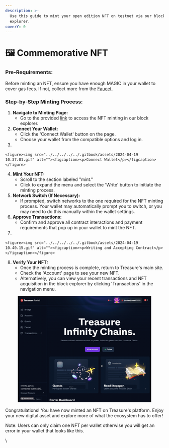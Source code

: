 ```yaml
---
description: >-
  Use this guide to mint your open edition NFT on testnet via our block
  explorer.
coverY: 0
---
```


# 🖼️ Commemorative NFT

### Pre-Requirements:

Before minting an NFT, ensure you have enough MAGIC in your wallet to cover gas fees. If not, collect more from the [Faucet](../../portal-faucet.md).&#x20;

### Step-by-Step Minting Process:

1. **Navigate to Minting Page:**
   * Go to the provided [link](https://testnet.treasurescan.io/address/0x76C3b527B711A3B6aA01e4f76EC34b41a671cA29) to access the NFT minting in our block explorer.&#x20;
2. **Connect Your Wallet:**
   * Click the 'Connect Wallet' button on the page.
   * Choose your wallet from the compatible options and log in.
3.

    <figure><img src="../../../../../.gitbook/assets/2024-04-19 10.37.01.gif" alt=""><figcaption><p>Connect Wallet</p></figcaption></figure>
4. **Mint Your NFT:**
   * Scroll to the section labeled "mint."
   * Click to expand the menu and select the 'Write' button to initiate the minting process.
5. **Network Switch (If Necessary):**
   * If prompted, switch networks to the one required for the NFT minting process. Your wallet may automatically prompt you to switch, or you may need to do this manually within the wallet settings.
6. **Approve Transactions:**
   * Confirm and approve all contract interactions and payment requirements that pop up in your wallet to mint the NFT.
7.

    <figure><img src="../../../../../.gitbook/assets/2024-04-19 10.40.15.gif" alt=""><figcaption><p>Writing and Accepting Contract</p></figcaption></figure>
8. **Verify Your NFT:**
   * Once the minting process is complete, return to Treasure's main site.
   * Check the 'Account' page to see your new NFT.
   * Alternatively, you can view your recent transactions and NFT acquisition in the block explorer by clicking 'Transactions' in the navigation menu.

<figure><img src="../../../../../.gitbook/assets/2024-04-19 10.45.17.gif" alt=""><figcaption></figcaption></figure>

Congratulations! You have now minted an NFT on Treasure's platform. Enjoy your new digital asset and explore more of what the ecosystem has to offer!



Note: Users can only claim one NFT per wallet otherwise you will get an error in your wallet that looks like this.

\
